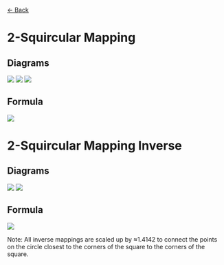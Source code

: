 [<- Back](https://github.com/Kuuuube/Circular_Area/blob/main/wiki/mappings_index.md)

# 2-Squircular Mapping

## Diagrams
![](https://raw.githubusercontent.com/Kuuuube/Circular_Area/main/wiki/images/mappings/square_2_squircular_mapping_circle_grid_thick_checkerboard.png)
![](https://raw.githubusercontent.com/Kuuuube/Circular_Area/main/wiki/images/mappings/square_2_squircular_mapping_square_grid_thick_checkerboard.png)
![](https://raw.githubusercontent.com/Kuuuube/Circular_Area/main/wiki/images/mappings/square_2_squircular_mapping_dot_grid_circle_rgb_gradient_circle.png)

## Formula
![](https://raw.githubusercontent.com/Kuuuube/Circular_Area/main/wiki/images/formulas/2_squircular_mapping_formula.png)




# 2-Squircular Mapping Inverse

## Diagrams
![](https://raw.githubusercontent.com/Kuuuube/Circular_Area/main/wiki/images/mappings/circle_2_squircular_mapping_square_grid_circle_thick_checkerboard.png)
![](https://raw.githubusercontent.com/Kuuuube/Circular_Area/main/wiki/images/mappings/circle_2_squircular_mapping_dot_grid_square_rgb_gradient.png)

## Formula
![](https://raw.githubusercontent.com/Kuuuube/Circular_Area/main/wiki/images/formulas/2_squircular_mapping_inverse_formula.png)

Note: All inverse mappings are scaled up by ≈1.4142 to connect the points on the circle closest to the corners of the square to the corners of the square.